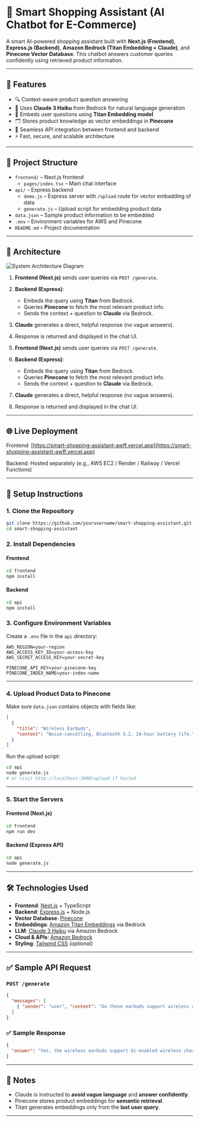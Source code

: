 # 🛒 Smart Shopping Assistant (AI Chatbot for E-Commerce)

A smart AI-powered shopping assistant built with **Next.js (Frontend)**, **Express.js (Backend)**, **Amazon Bedrock (Titan Embedding + Claude)**, and **Pinecone Vector Database**. This chatbot answers customer queries confidently using retrieved product information.

---

## 🚀 Features

- 🔍 Context-aware product question answering  
- 🤖 Uses **Claude 3 Haiku** from Bedrock for natural language generation  
- 🧠 Embeds user questions using **Titan Embedding model**  
- 🗂 Stores product knowledge as vector embeddings in **Pinecone**  
- 🔄 Seamless API integration between frontend and backend  
- ⚡ Fast, secure, and scalable architecture  

---

## 📂 Project Structure

- `frontend/` – Next.js frontend
  - `pages/index.tsx` – Main chat interface
- `api/` – Express backend
  - `demo.js` – Express server with `/upload` route for vector embadding of data
  - `generate.js` – Upload script for embedding product data
- `data.json` – Sample product information to be embedded
- `.env` – Environment variables for AWS and Pinecone
- `README.md` – Project documentation

---

## 🧠 Architecture

![System Architecture Diagram](./assets/architecture.png)

1. **Frontend (Next.js)** sends user queries via `POST /generate`.
2. **Backend (Express)**:
   - Embeds the query using **Titan** from Bedrock.
   - Queries **Pinecone** to fetch the most relevant product info.
   - Sends the context + question to **Claude** via Bedrock.
3. **Claude** generates a direct, helpful response (no vague answers).
4. Response is returned and displayed in the chat UI.


1. **Frontend (Next.js)** sends user queries via `POST /generate`.
2. **Backend (Express)**:
   - Embeds the query using **Titan** from Bedrock.
   - Queries **Pinecone** to fetch the most relevant product info.
   - Sends the context + question to **Claude** via Bedrock.
3. **Claude** generates a direct, helpful response (no vague answers).
4. Response is returned and displayed in the chat UI.

---

## 🌐 Live Deployment

Frontend: [https://smart-shopping-assistant-awff.vercel.app](https://smart-shopping-assistant-awff.vercel.app)

Backend: Hosted separately (e.g., AWS EC2 / Render / Railway / Vercel Functions)

---

## 🧾 Setup Instructions

### 1. Clone the Repository

```bash
git clone https://github.com/yourusername/smart-shopping-assistant.git
cd smart-shopping-assistant
```

### 2. Install Dependencies

#### Frontend

```bash
cd frontend
npm install
```

#### Backend

```bash
cd api
npm install
```

### 3. Configure Environment Variables

Create a `.env` file in the `api` directory:

```env
AWS_REGION=your-region
AWS_ACCESS_KEY_ID=your-access-key
AWS_SECRET_ACCESS_KEY=your-secret-key

PINECONE_API_KEY=your-pinecone-key
PINECONE_INDEX_NAME=your-index-name
```

---

### 4. Upload Product Data to Pinecone

Make sure `data.json` contains objects with fields like:

```json
[
  {
    "title": "Wireless Earbuds",
    "content": "Noise-cancelling, Bluetooth 5.2, 24-hour battery life."
  }
]
```

Run the upload script:

```bash
cd api
node generate.js
# or visit http://localhost:3000/upload if hosted
```

---

### 5. Start the Servers

#### Frontend (Next.js)

```bash
cd frontend
npm run dev
```

#### Backend (Express API)

```bash
cd api
node generate.js
```

---

## 🛠️ Technologies Used

- **Frontend**: [Next.js](https://nextjs.org/) + TypeScript  
- **Backend**: [Express.js](https://expressjs.com/) + Node.js  
- **Vector Database**: [Pinecone](https://www.pinecone.io/)  
- **Embeddings**: [Amazon Titan Embeddings](https://docs.aws.amazon.com/bedrock/latest/userguide/model-titan-embed.html) via Bedrock  
- **LLM**: [Claude 3 Haiku](https://www.anthropic.com/news/claude-3-family) via Amazon Bedrock  
- **Cloud & APIs**: [Amazon Bedrock](https://aws.amazon.com/bedrock/)  
- **Styling**: [Tailwind CSS](https://tailwindcss.com/) *(optional)*  

---

## ✅ Sample API Request

### `POST /generate`

```json
{
  "messages": [
    { "sender": "user", "content": "Do these earbuds support wireless charging?" }
  ]
}
```

### ✅ Sample Response

```json
{
  "answer": "Yes, the wireless earbuds support Qi-enabled wireless charging."
}
```

---

## 📌 Notes

- Claude is instructed to **avoid vague language** and **answer confidently**.  
- Pinecone stores product embeddings for **semantic retrieval**.  
- Titan generates embeddings only from the **last user query**.  

---
